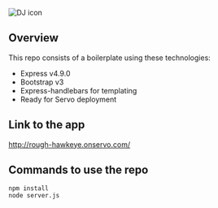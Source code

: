 ![DJ icon](http://www.aaja.org/wp-content/uploads/2014/04/Dow_Jones_2013.png)


## Overview


This repo consists of a boilerplate using these technologies:

- Express v4.9.0
- Bootstrap v3
- Express-handlebars for templating
- Ready for Servo deployment

## Link to the app

<http://rough-hawkeye.onservo.com/>

## Commands to use the repo

	npm install
	node server.js